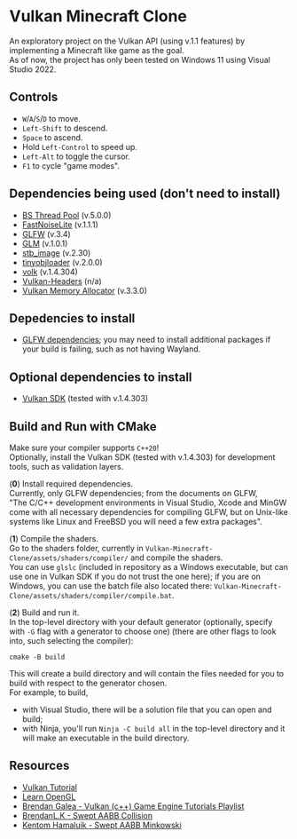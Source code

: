 # Vulkan Minecraft Clone
An exploratory project on the Vulkan API (using v.1.1 features) by implementing a Minecraft like game as the goal.  
As of now, the project has only been tested on Windows 11 using Visual Studio 2022.  

## Controls
- `W`/`A`/`S`/`D` to move.
- `Left-Shift` to descend.
- `Space` to ascend.
- Hold `Left-Control` to speed up.
- `Left-Alt` to toggle the cursor.
- `F1` to cycle "game modes".

## Dependencies being used (don't need to install)
- [BS Thread Pool](https://github.com/bshoshany/thread-pool) (v.5.0.0)
- [FastNoiseLite](https://github.com/Auburn/FastNoiseLite) (v.1.1.1)
- [GLFW](https://www.glfw.org/) (v.3.4)
- [GLM](https://github.com/g-truc/glm) (v.1.0.1)
- [stb_image](https://github.com/nothings/stb) (v.2.30)
- [tinyobjloader](https://github.com/tinyobjloader/tinyobjloader) (v.2.0.0)
- [volk](https://github.com/zeux/volk) (v.1.4.304)
- [Vulkan-Headers](https://github.com/KhronosGroup/Vulkan-Headers) (n/a)
- [Vulkan Memory Allocator](https://github.com/GPUOpen-LibrariesAndSDKs/VulkanMemoryAllocator) (v.3.3.0)

## Depedencies to install
- [GLFW dependencies](https://www.glfw.org/docs/latest/compile.html); you may need to install additional packages if your build is failing, such as not having Wayland.

## Optional dependencies to install
- [Vulkan SDK](https://www.lunarg.com/vulkan-sdk/) (tested with v.1.4.303)

## Build and Run with CMake
Make sure your compiler supports `C++20`!  
Optionally, install the Vulkan SDK (tested with v.1.4.303) for development tools, such as validation layers.  

(**0**) Install required dependencies.  
Currently, only GLFW dependencies; from the documents on GLFW,  
"The C/C++ development environments in Visual Studio, Xcode and MinGW come with all necessary dependencies for compiling GLFW, but on Unix-like systems like Linux and FreeBSD you will need a few extra packages".

(**1**) Compile the shaders.  
Go to the shaders folder, currently in `Vulkan-Minecraft-Clone/assets/shaders/compiler/` and compile the shaders.  
You can use `glslc` (included in repository as a Windows executable, but can use one in Vulkan SDK if you do not trust the one here); if you are on Windows, you can use the batch file also located there: `Vulkan-Minecraft-Clone/assets/shaders/compiler/compile.bat`.  

(**2**) Build and run it.  
In the top-level directory with your default generator (optionally, specify with `-G` flag with a generator to choose one) (there are other flags to look into, such selecting the compiler):
```
cmake -B build
```  
This will create a build directory and will contain the files needed for you to build with respect to the generator chosen.  
For example, to build,  
- with Visual Studio, there will be a solution file that you can open and build;
- with Ninja, you'll run `Ninja -C build all` in the top-level directory and it will make an executable in the build directory.

## Resources
- [Vulkan Tutorial](https://vulkan-tutorial.com/)
- [Learn OpenGL](https://learnopengl.com/)
- [Brendan Galea - Vulkan (c++) Game Engine Tutorials Playlist](https://youtube.com/playlist?list=PL8327DO66nu9qYVKLDmdLW_84-yE4auCR&si=4Qpm8svqKWqGVDzK)
- [BrendanL.K - Swept AABB Collision](https://www.gamedev.net/tutorials/programming/general-and-gameplay-programming/swept-aabb-collision-detection-and-response-r3084/)
- [Kentom Hamaluik - Swept AABB Minkowski](https://blog.hamaluik.ca/posts/swept-aabb-collision-using-minkowski-difference/)
